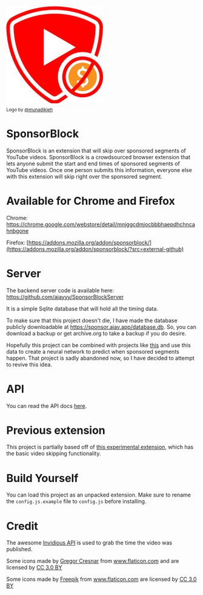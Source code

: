 ![Logo](icons/LogoSponsorBlocker256px.png)
<br/><sub>Logo by [@munadikieh](https://github.com/munadikieh)</sub>

# SponsorBlock

SponsorBlock is an extension that will skip over sponsored segments of YouTube videos. SponsorBlock is a crowdsourced browser extension that lets anyone submit the start and end times of sponsored segments of YouTube videos. Once one person submits this information, everyone else with this extension will skip right over the sponsored segment.

# Available for Chrome and Firefox

Chrome: https://chrome.google.com/webstore/detail/mnjggcdmjocbbbhaepdhchncahnbgone

Firefox: [https://addons.mozilla.org/addon/sponsorblock/](https://addons.mozilla.org/addon/sponsorblock/?src=external-github)

# Server

The backend server code is available here: https://github.com/ajayyy/SponsorBlockServer

It is a simple Sqlite database that will hold all the timing data.

To make sure that this project doesn't die, I have made the database publicly downloadable at https://sponsor.ajay.app/database.db. So, you can download a backup or get archive.org to take a backup if you do desire.

Hopefully this project can be combined with projects like [this](https://github.com/Sponsoff/sponsorship_remover) and use this data to create a neural network to predict when sponsored segments happen. That project is sadly abandoned now, so I have decided to attempt to revive this idea.

# API

You can read the API docs [here](https://github.com/ajayyy/SponsorBlockServer#api-docs).

# Previous extension

This project is partially based off of [this experimental extension](https://github.com/OfficialNoob/YTSponsorSkip), which has the basic video skipping functionality.

# Build Yourself

You can load this project as an unpacked extension. Make sure to rename the `config.js.example` file to `config.js` before installing.

# Credit

The awesome [Invidious API](https://github.com/omarroth/invidious/wiki/API) is used to grab the time the video was published.

Some icons made by <a href="https://www.flaticon.com/authors/gregor-cresnar" title="Gregor Cresnar">Gregor Cresnar</a> from <a href="https://www.flaticon.com/" title="Flaticon">www.flaticon.com</a> and are licensed by <a href="http://creativecommons.org/licenses/by/3.0/" title="Creative Commons BY 3.0" target="_blank">CC 3.0 BY</a>

Some icons made by <a href="https://www.flaticon.com/authors/freepik" title="Freepik">Freepik</a> from <a href="https://www.flaticon.com/" title="Flaticon">www.flaticon.com</a> are licensed by <a href="http://creativecommons.org/licenses/by/3.0/" title="Creative Commons BY 3.0" target="_blank">CC 3.0 BY</a>
